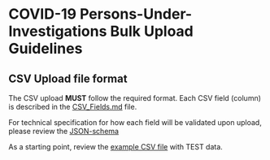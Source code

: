 # COVID-19 Persons-Under-Investigations Bulk Upload Guidelines

## CSV Upload file format

The CSV upload **MUST** follow the required format. Each CSV field (column) is described in the [CSV_Fields.md](CSV_Fields.md) file. 

For technical specification for how each  field will be validated upon upload, please review the [JSON-schema](CORES_Bulk-JSON_Schema.json) 

As a starting point, review the [example CSV file](CORES-example.csv) with TEST data.
